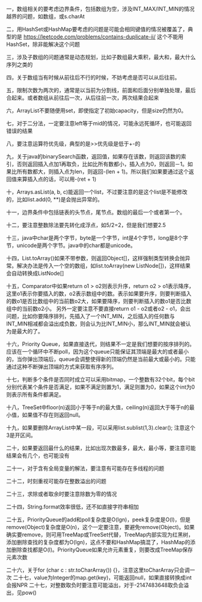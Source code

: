 一，数组相关的要考虑边界条件，包括数组为空，涉及INT_MAX/INT_MIN的情况
越界的问题，如数组，或s.charAt

二，用HashSet或HashMap要考虑的问题是可能会相同键值的情况被覆盖了，典型的是
https://leetcode.com/problems/contains-duplicate-ii/
这个不能用HashSet，除非能解决这个问题

三，涉及子数组的问题通常是动态规划，比如子数组最大乘积，最大和，最大什么序列之类的

四，关于数组当有时候从前往后不行的时候，不妨考虑是否可以从后往前。

五，限制次数为两次的，通常是以当前为分割线，前面和后面分别单独处理，最后合起来。或者数组从前往后一次，从后往前一次，两次结果合起来

六，ArrayList不要随便用set，即使指定了初始capacity，但是size仍然为0。

七，对于二分法，一定要注意left等于mid的情况，可能永远死循环，也可能返回错误的结果

八，要注意运算符优先级，典型的是>>优先级是低于+-的

九，关于java的binarySearch函数，返回值，如果存在该数，则返回该数的索引，否则返回插入点加1再取负，比如比所有数都小，插入点为0，则返回－1。如果比所有数都大，则插入点为len，则返回-(len + 1)。所以我们如果要通过这个返回值来算插入点的话，可以用-(ret + 1)

十，Arrays.asList(a, b, c)能返回一个list，不过要注意的是这个list是不能修改的，比如list.add(0, **)是会抛出异常的。

十一，边界条件中包括链表的头节点，尾节点。数组的最后一个或者第一个。

十二，要注意整数除法要先转化成浮点，如5/2=2，但是我们想要2.5

十三，java中char是两个字节，byte是一个字节，int是4个字节，long是8个字节，unicode是两个字节。java中的char都是unicode。

十四，List.toArray()如果不带参数，则返回Object[]，这样强制类型转换会抛异常。解决办法是传入一个空的数组，如list.toArray(new ListNode[])，这样结果会自动转换成ListNode[]

十五，Comparator中如果return o1 > o2则表示升序，return o2 > o1表示降序，这里o1表示你要插入的数，o2表示数组中的数。表示如果要升序，则要判断插入的数o1是否比数组中的当前数o2大，如果要降序，则要判断插入的数o1是否比数组中的当前数o2小。
另外一定要注意不要直接return o1 - o2或者o2 - o1，会出问题，比如你要降序排列，先插入了一个INT_MIN，之后插入的任何数与INT_MIN相减都会溢出成负数，则会认为比INT_MIN小，那么INT_MIN就会被认为是最大的了。

十六，Priority Queue，如果直接迭代，则结果不一定是我们想要的按序排列的。应该在一个循环中不断poll，因为这个queue只能保证其顶端是最大的或者最小的，当你弹出顶端后，queue会调整使得新的顶端仍然是当前最大或最小的。只能通过这种不断弹出顶端的方式来获取有序序列。

十七，判断多个条件是否同时成立可以采用bitmap，一个整数有32个bit，每个bit分别代表某个条件是否满足，如果不满足则置为1，满足则置为0，如果这个int为0则表示所有条件都满足。

十八，TreeSet中floor(n)返回小于等于n的最大值，ceiling(n)返回大于等于n的最小值，如果值不存在则返回null。

十九，如果要删除ArrayList中某一段，可以采用list.sublist(1,3).clear(); 注意这个3是开区间。

二十，如果要返回最什么的结果，比如出现次数最多，最大，最小等，要注意可能结果会有几个，也可能没有

二十一，对于含有全局变量的解法，要注意有可能存在多线程的问题

二十二，时刻重视可能存在整数溢出的问题

二十三，求除或者取余时要注意除数为零的情况

二十四，String.format效率很低，还不如直接字符串相加

二十五，PriorityQueue的add和poll复杂度是O(lgn)，peek复杂度是O(l)，但是remove(Object)复杂度是O(n)，这个一定要注意，要避免remove(Object)。如果确实要remove，则可用TreeMap或TreeSet代替，TreeMap内部实现为红黑树，添加删除查找的复杂度都为O(lgn)，这点不要和HashMap搞混了，HashMap的添加删除查找都是O(l)。PriorityQueue如果允许元素重复，则要改成TreeMap保存元素次数

二十六，关于for (char c : str.toCharArray()) {}，注意这里toCharArray只会调一次
二十七，value为Integer的map.get(key)，可能返回null，如果直接转换成int会报NPR
二十七，对整数取负时要注意可能溢出，对于-2147483648取负会溢出，见pow()